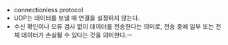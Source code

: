 - connectionless protocol
- UDP는 데이터를 보낼 때 연결을 설정하지 않는다.
- 수신 확인이나 오류 검사 없이 데이터를 전송한다는 의미로, 전송 중에 일부 또는 전체 데이터가 손실될 수 있다는 것을 의미한다.ㅡ